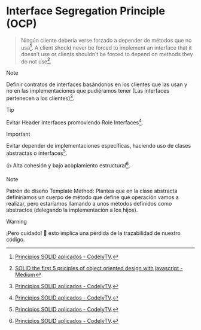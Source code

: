 # Interface Segregation Principle (OCP)
> Ningún cliente debería verse forzado a depender de métodos que no usa[^1].
> A client should never be forced to implement an interface that it doesn’t use or clients shouldn’t be forced to depend on methods they do not use[^2].

>[!NOTE]
>Definir contratos de interfaces basándonos en los clientes que las usan y no en las implementaciones que pudiéramos tener
>(Las interfaces pertenecen a los clientes)[^1].

>[!TIP]
>Evitar Header Interfaces promoviendo Role Interfaces[^1].

> [!IMPORTANT]
> Evitar depender de implementaciones específicas, haciendo uso de clases abstractas o interfaces[^1].

:+1: Alta cohesión y bajo acoplamiento estructural[^1].



>[!NOTE]
>Patrón de diseño Template Method: Plantea que en la clase abstracta definiríamos un cuerpo de método que define qué operación vamos a realizar, pero estaríamos llamando a unos métodos definidos como abstractos (delegando la implementación a los hijos).

>[!WARNING]
>¡Pero cuidado! 👀 esto implica una pérdida de la trazabilidad de nuestro código.



[^1]: [Principios SOLID aplicados - CodelyTV](https://pro.codely.com/library/principios-solid-aplicados-36875/77070/about/).
[^2]: [SOLID the first 5 priciples of object oriented design with javascript - Medium](https://medium.com/@cramirez92/s-o-l-i-d-the-first-5-priciples-of-object-oriented-design-with-javascript-790f6ac9b9fa)


